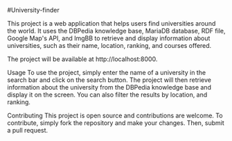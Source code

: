 #University-finder

This project is a web application that helps users find universities around the world. 
It uses the DBPedia knowledge base, MariaDB database, RDF file, Google Map's API, and ImgBB to retrieve and display information about universities, 
such as their name, location, ranking, and courses offered.

The project will be available at http://localhost:8000.

Usage
To use the project, simply enter the name of a university in the search bar and click on the search button. 
The project will then retrieve information about the university from the DBPedia knowledge base and display it on the screen.
You can also filter the results by location, and ranking.

Contributing
This project is open source and contributions are welcome. To contribute, simply fork the repository and make your changes. Then, submit a pull request.
